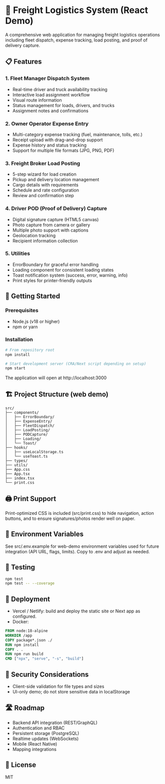 # 🚚 Freight Logistics System (React Demo)

A comprehensive web application for managing freight logistics operations including fleet dispatch, expense tracking, load posting, and proof of delivery capture.

## 📋 Features

### 1. Fleet Manager Dispatch System
- Real-time driver and truck availability tracking
- Interactive load assignment workflow
- Visual route information
- Status management for loads, drivers, and trucks
- Assignment notes and confirmations

### 2. Owner Operator Expense Entry
- Multi-category expense tracking (fuel, maintenance, tolls, etc.)
- Receipt upload with drag-and-drop support
- Expense history and status tracking
- Support for multiple file formats (JPG, PNG, PDF)

### 3. Freight Broker Load Posting
- 5-step wizard for load creation
- Pickup and delivery location management
- Cargo details with requirements
- Schedule and rate configuration
- Review and confirmation step

### 4. Driver POD (Proof of Delivery) Capture
- Digital signature capture (HTML5 canvas)
- Photo capture from camera or gallery
- Multiple photo support with captions
- Geolocation tracking
- Recipient information collection

### 5. Utilities
- ErrorBoundary for graceful error handling
- Loading component for consistent loading states
- Toast notification system (success, error, warning, info)
- Print styles for printer-friendly outputs

## 🚀 Getting Started

### Prerequisites
- Node.js (v18 or higher)
- npm or yarn

### Installation

```bash
# From repository root
npm install

# Start development server (CRA/Next script depending on setup)
npm start
```

The application will open at http://localhost:3000

## 🏗 Project Structure (web demo)
```
src/
├── components/
│   ├── ErrorBoundary/
│   ├── ExpenseEntry/
│   ├── FleetDispatch/
│   ├── LoadPosting/
│   ├── PODCapture/
│   ├── Loading/
│   └── Toast/
├── hooks/
│   ├── useLocalStorage.ts
│   └── useToast.ts
├── types/
├── utils/
├── App.css
├── App.tsx
├── index.tsx
└── print.css
```

## 🖨 Print Support
Print-optimized CSS is included (src/print.css) to hide navigation, action buttons, and to ensure signatures/photos render well on paper.

## 🔧 Environment Variables
See src/.env.example for web-demo environment variables used for future integration (API URL, flags, limits). Copy to .env and adjust as needed.

## 🧪 Testing
```bash
npm test
npm test -- --coverage
```

## 🚢 Deployment
- Vercel / Netlify: build and deploy the static site or Next app as configured.
- Docker:

```dockerfile
FROM node:18-alpine
WORKDIR /app
COPY package*.json ./
RUN npm install
COPY . .
RUN npm run build
CMD ["npx", "serve", "-s", "build"]
```

## 🔐 Security Considerations
- Client-side validation for file types and sizes
- UI-only demo; do not store sensitive data in localStorage

## 🛣️ Roadmap
- Backend API integration (REST/GraphQL)
- Authentication and RBAC
- Persistent storage (PostgreSQL)
- Realtime updates (WebSockets)
- Mobile (React Native)
- Mapping integrations

## 📄 License
MIT
